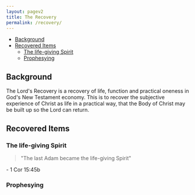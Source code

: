 ```yaml
---
layout: pagev2
title: The Recovery
permalink: /recovery/
---
```

- [Background](#background)
- [Recovered Items](#recovered-items)
  - [The life-giving Spirit](#the-life-giving-spirit)
  - [Prophesying](#prophesying)

## Background

The Lord's Recovery is a recovery of life, function and practical oneness in God's New Testament economy. This is to recover the subjective experience of Christ as life in a practical way, that the Body of Christ may be built up so the Lord can return.

## Recovered Items

### The life-giving Spirit

>"The last Adam became the life-giving Spirit"

\- 1 Cor 15:45b

### Prophesying